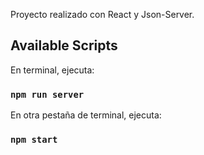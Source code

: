 Proyecto realizado con React y Json-Server.
## Available Scripts

En terminal, ejecuta:
### `npm run server`
En otra pestaña de terminal, ejecuta:
### `npm start`

